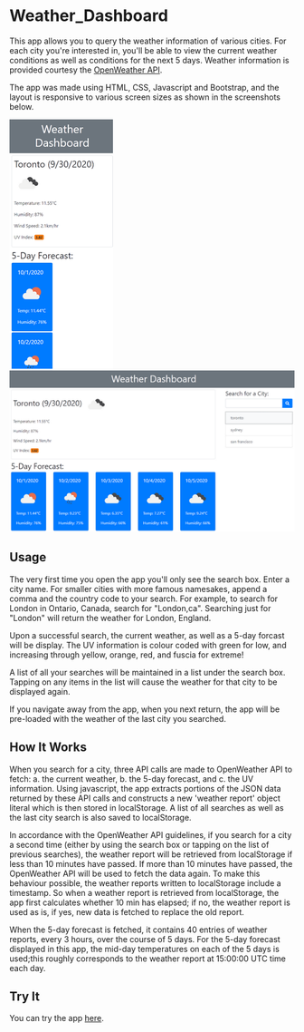 # Weather_Dashboard
This app allows you to query the weather information of various cities. For each city you're interested in, you'll be able to view the current weather conditions as well as conditions for the next 5 days. Weather information is provided courtesy the [OpenWeather API](https://openweathermap.org/api).

The app was made using HTML, CSS, Javascript and Bootstrap, and the layout is responsive to various screen sizes as shown in the screenshots below.

![Screenshot of the Weather Dashboard on a small screen](assets/readme/wapp_small.png)
![Screenshot of the Weather Dashboard on a large screen](assets/readme/wapp_large.png)

## Usage
The very first time you open the app you'll only see the search box. Enter a city name. For smaller cities with more famous namesakes, append a comma and the country code to your search. For example, to search for London in Ontario, Canada, search for "London,ca". Searching just for "London" will return the weather for London, England. 

Upon a successful search, the current weather, as well as a 5-day forcast will be display. The UV information is colour coded with green for low, and increasing through yellow, orange, red, and fuscia for extreme! 

A list of all your searches will be maintained in a list under the search box. Tapping on any items in the list will cause the weather for that city to be displayed again. 

If you navigate away from the app, when you next return, the app will be pre-loaded with the weather of the last city you searched.

## How It Works
When you search for a city, three API calls are made to OpenWeather API to fetch: 
a. the current weather, 
b. the 5-day forecast, and 
c. the UV information. 
Using javascript, the app extracts portions of the JSON data returned by these API calls and constructs a new 'weather report' object literal which is then stored in localStorage. A list of all searches as well as the last city search is also saved to localStorage. 

In accordance with the OpenWeather API guidelines, if you search for a city a second time (either by using the search box or tapping on the list of previous searches), the weather report will be retrieved from localStorage if less than 10 minutes have passed. If more than 10 minutes have passed, the OpenWeather API will be used to fetch the data again. To make this behaviour possible, the weather reports written to localStorage include a timestamp. So when a weather report is retrieved from localStorage, the app first calculates whether 10 min has elapsed; if no, the weather report is used as is, if yes, new data is fetched to replace the old report.

When the 5-day forecast is fetched, it contains 40 entries of weather reports, every 3 hours, over the course of 5 days. For the 5-day forecast displayed in this app, the mid-day temperatures on each of the 5 days is used;this roughly corresponds to the weather report at 15:00:00 UTC time each day. 

## Try It
You can try the app [here](https://cek333.github.io/Weather_Dashboard/).
